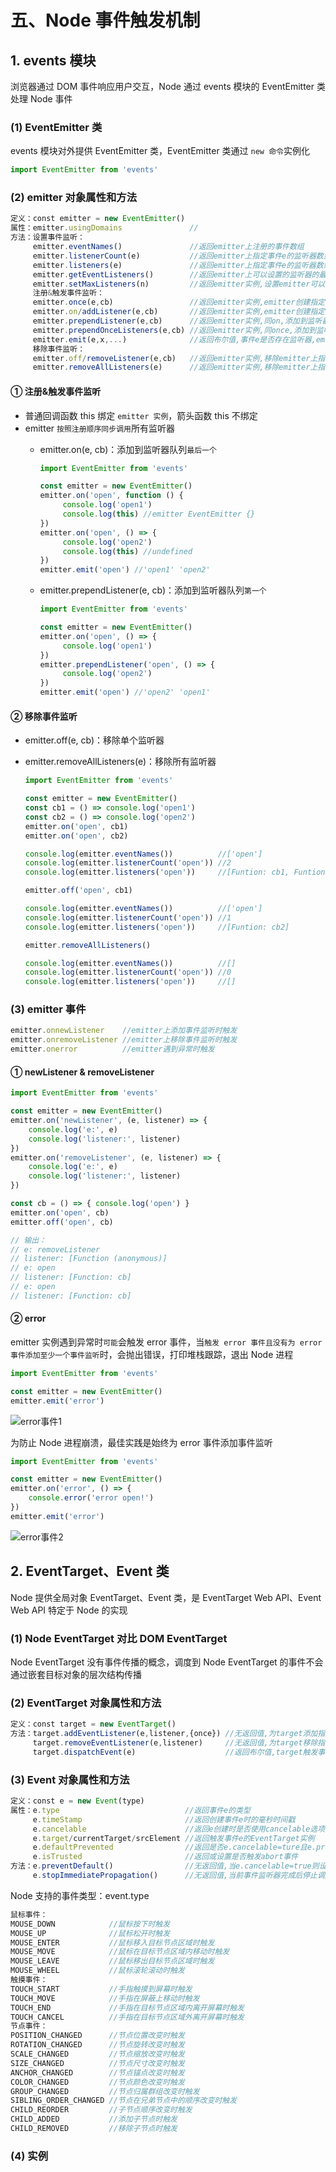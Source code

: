 # 五、Node 事件触发机制

## 1. events 模块

浏览器通过 DOM 事件响应用户交互，Node 通过 events 模块的 EventEmitter 类处理 Node 事件

### (1) EventEmitter 类

events 模块对外提供 EventEmitter 类，EventEmitter 类通过 `new 命令`实例化

```js
import EventEmitter from 'events'
```

### (2) emitter 对象属性和方法

```js
定义：const emitter = new EventEmitter()
属性：emitter.usingDomains               //
方法：设置事件监听：
     emitter.eventNames()               //返回emitter上注册的事件数组
     emitter.listenerCount(e)           //返回emitter上指定事件e的监听器数量
     emitter.listeners(e)               //返回emitter上指定事件e的监听器数组
     emitter.getEventListeners()        //返回emitter上可以设置的监听器的最大数量(默认10)
     emitter.setMaxListeners(n)         //返回emitter实例,设置emitter可以设置的监听器的最大数量
     注册&触发事件监听：
     emitter.once(e,cb)                 //返回emitter实例,emitter创建指定事件e的单次监听器(触发一次后即移除)
     emitter.on/addListener(e,cb)       //返回emitter实例,emitter创建指定事件e的监听器
     emitter.prependListener(e,cb)      //返回emitter实例,同on,添加到监听器队列第一个
     emitter.prependOnceListeners(e,cb) //返回emitter实例,同once,添加到监听器队列第一个
     emitter.emit(e,x,...)              //返回布尔值,事件e是否存在监听器,emitter触发指定事件e并传入参数x,...
     移除事件监听：
     emitter.off/removeListener(e,cb)   //返回emitter实例,移除emitter上指定事件e的指定监听器
     emitter.removeAllListeners(e)      //返回emitter实例,移除emitter上指定事件e的所有监听器
```

#### ① 注册&触发事件监听

* 普通回调函数 this 绑定 `emitter 实例`，箭头函数 this 不绑定
* emitter `按照注册顺序同步调用`所有监听器
  * emitter.on(e, cb)：添加到监听器队列`最后一个`

     ```js
     import EventEmitter from 'events'

     const emitter = new EventEmitter()
     emitter.on('open', function () {
          console.log('open1')
          console.log(this) //emitter EventEmitter {}
     })
     emitter.on('open', () => {
          console.log('open2')
          console.log(this) //undefined
     })
     emitter.emit('open') //'open1' 'open2'
     ```

  * emitter.prependListener(e, cb)：添加到监听器队列`第一个`

     ```js
     import EventEmitter from 'events'

     const emitter = new EventEmitter()
     emitter.on('open', () => {
          console.log('open1')
     })
     emitter.prependListener('open', () => {
          console.log('open2')
     })
     emitter.emit('open') //'open2' 'open1'
     ```

#### ② 移除事件监听

* emitter.off(e, cb)：移除单个监听器
* emitter.removeAllListeners(e)：移除所有监听器

     ```js
     import EventEmitter from 'events'

     const emitter = new EventEmitter()
     const cb1 = () => console.log('open1')
     const cb2 = () => console.log('open2')
     emitter.on('open', cb1)
     emitter.on('open', cb2)

     console.log(emitter.eventNames())          //['open']
     console.log(emitter.listenerCount('open')) //2
     console.log(emitter.listeners('open'))     //[Funtion: cb1, Funtion: cb2]

     emitter.off('open', cb1)

     console.log(emitter.eventNames())          //['open']
     console.log(emitter.listenerCount('open')) //1
     console.log(emitter.listeners('open'))     //[Funtion: cb2]

     emitter.removeAllListeners()

     console.log(emitter.eventNames())          //[]
     console.log(emitter.listenerCount('open')) //0
     console.log(emitter.listeners('open'))     //[]
     ```

### (3) emitter 事件

```js
emitter.onnewListener    //emitter上添加事件监听时触发
emitter.onremoveListener //emitter上移除事件监听时触发
emitter.onerror          //emitter遇到异常时触发
```

#### ① newListener & removeListener

```js
import EventEmitter from 'events'

const emitter = new EventEmitter()
emitter.on('newListener', (e, listener) => {
    console.log('e:', e)              
    console.log('listener:', listener) 
})
emitter.on('removeListener', (e, listener) => {
    console.log('e:', e)             
    console.log('listener:', listener) 
})

const cb = () => { console.log('open') }
emitter.on('open', cb)
emitter.off('open', cb)

// 输出：
// e: removeListener
// listener: [Function (anonymous)]
// e: open
// listener: [Function: cb]
// e: open
// listener: [Function: cb]
```

#### ② error

emitter 实例遇到异常时`可能`会触发 error 事件，当`触发 error 事件且没有为 error 事件添加至少一个事件监听`时，会抛出错误，打印堆栈跟踪，退出 Node 进程

```js
import EventEmitter from 'events'

const emitter = new EventEmitter()
emitter.emit('error')
```

![error事件1](https://github.com/yuyuyuzhang/Blog/blob/master/images/%E5%90%8E%E7%AB%AF%E6%9C%8D%E5%8A%A1%E5%BC%80%E5%8F%91/Node/error%E4%BA%8B%E4%BB%B61.png)

为防止 Node 进程崩溃，最佳实践是始终为 error 事件添加事件监听

```js
import EventEmitter from 'events'

const emitter = new EventEmitter()
emitter.on('error', () => {
    console.error('error open!')
})
emitter.emit('error')
```

![error事件2](https://github.com/yuyuyuzhang/Blog/blob/master/images/%E5%90%8E%E7%AB%AF%E6%9C%8D%E5%8A%A1%E5%BC%80%E5%8F%91/Node/error%E4%BA%8B%E4%BB%B62.png)

## 2. EventTarget、Event 类

Node 提供全局对象 EventTarget、Event 类，是 EventTarget Web API、Event Web API 特定于 Node 的实现

### (1) Node EventTarget 对比 DOM EventTarget

Node EventTarget 没有事件传播的概念，调度到 Node EventTarget 的事件不会通过嵌套目标对象的层次结构传播

### (2) EventTarget 对象属性和方法

```js
定义：const target = new EventTarget()
方法：target.addEventListener(e,listener,{once}) //无返回值,为target添加指定事件e的监听器listener
     target.removeEventListener(e,listener)     //无返回值,为target移除指定事件e的监听器listener
     target.dispatchEvent(e)                    //返回布尔值,target触发事件e,按照注册顺序同步调用监听器
```

### (3) Event 对象属性和方法

```js
定义：const e = new Event(type)
属性：e.type                            //返回事件e的类型
     e.timeStamp                       //返回创建事件e时的毫秒时间戳
     e.cancelable                      //返回e创建时是否使用cancelable选项
     e.target/currentTarget/srcElement //返回触发事件e的EventTarget实例
     e.defaultPrevented                //返回是否e.cancelable=ture且e.preventDefault()被调用
     e.isTrusted                       //返回或设置是否触发abort事件
方法：e.preventDefault()                //无返回值,当e.cancelable=true则设置e.defaultPrevented=true
     e.stopImmediatePropagation()      //无返回值,当前事件监听器完成后停止调用
```

Node 支持的事件类型：event.type

```js
鼠标事件：
MOUSE_DOWN            //鼠标按下时触发
MOUSE_UP              //鼠标松开时触发
MOUSE_ENTER           //鼠标移入目标节点区域时触发
MOUSE_MOVE            //鼠标在目标节点区域内移动时触发
MOUSE_LEAVE           //鼠标移出目标节点区域时触发
MOUSE_WHEEL           //鼠标滚轮滚动时触发
触摸事件：
TOUCH_START           //手指触摸到屏幕时触发
TOUCH_MOVE            //手指在屏蔽上移动时触发
TOUCH_END             //手指在目标节点区域内离开屏幕时触发
TOUCH_CANCEL          //手指在目标节点区域外离开屏幕时触发
节点事件：
POSITION_CHANGED      //节点位置改变时触发
ROTATION_CHANGED      //节点旋转改变时触发
SCALE_CHANGED         //节点缩放改变时触发
SIZE_CHANGED          //节点尺寸改变时触发
ANCHOR_CHANGED        //节点锚点改变时触发
COLOR_CHANGED         //节点颜色改变时触发
GROUP_CHANGED         //节点归属群组改变时触发
SIBLING_ORDER_CHANGED //节点在兄弟节点中的顺序改变时触发
CHILD_REORDER         //子节点顺序改变时触发
CHILD_ADDED           //添加子节点时触发
CHILD_REMOVED         //移除子节点时触发
```

### (4) 实例

```js

```
